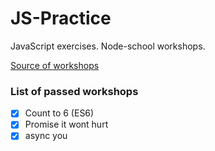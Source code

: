 # JS-Practice

JavaScript exercises. Node-school workshops.

[Source of workshops](https://nodeschool.io)


### List of passed workshops

- [x] Count to 6 (ES6)
- [x] Promise it wont hurt
- [x] async you

